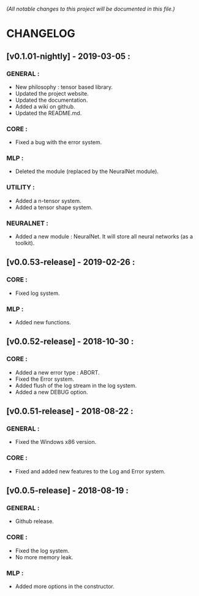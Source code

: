 *(All notable changes to this project will be documented in this file.)*


# **CHANGELOG**


## [v0.1.01-nightly] - 2019-03-05 :

### GENERAL :
 - New philosophy : tensor based library.
 - Updated the project website.
 - Updated the documentation.
 - Added a wiki on github.
 - Updated the README.md.

### CORE :
 - Fixed a bug with the error system.

### MLP : 
 - Deleted the module (replaced by the NeuralNet module).
 
### UTILITY :
 - Added a n-tensor system.
 - Added a tensor shape system.
 
### NEURALNET :
 - Added a new module : NeuralNet. It will store all neural networks (as a toolkit).
 

## [v0.0.53-release] - 2019-02-26 :

### CORE :
 - Fixed log system.

### MLP :
 - Added new functions.


## [v0.0.52-release] - 2018-10-30 :

### CORE :
 - Added a new error type : ABORT.
 - Fixed the Error system.
 - Added flush of the log stream in the log system.
 - Added a new DEBUG option.


## [v0.0.51-release] - 2018-08-22 :

### GENERAL :
 - Fixed the Windows x86 version.

### CORE :
 - Fixed and added new features to the Log and Error system.



## [v0.0.5-release] - 2018-08-19 :

### GENERAL :
 - Github release.

### CORE :
 - Fixed the log system.
 - No more memory leak.
 
### MLP :
 - Added more options in the constructor.
